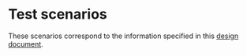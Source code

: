 # Test scenarios

These scenarios correspond to the information specified in this [design document](https://www.notion.so/localstack/Design-doc-154e88f34b774f0796e20a9b738e0d48?pvs=4#9fd287b388f6448faa1039f00e821c8d).
